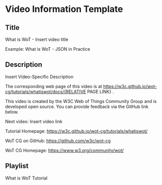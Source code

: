 # Video Information Template

## Title

What is WoT - Insert video title

Example: What is WoT - JSON in Practice

## Description

Insert Video-Specific Description

The corresponding web page of this video is at https://w3c.github.io/wot-cg/tutorials/whatiswot/docs/{RELATIVE PAGE LINK} .

This video is created by the W3C Web of Things Community Group and is developed open source. You can provide feedback via the GitHub link below.

Next video: Insert video link

Tutorial Homepage: https://w3c.github.io/wot-cg/tutorials/whatiswot/

WoT CG on GitHub: https://github.com/w3c/wot-cg

WoT CG Homepage: https://www.w3.org/community/wot/

## Playlist

What is WoT Tutorial

